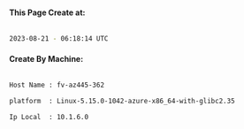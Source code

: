 
   
#### This Page Create at:

```bash

2023-08-21 - 06:18:14 UTC

```

#### Create By Machine:

```bash

Host Name : fv-az445-362

platform  : Linux-5.15.0-1042-azure-x86_64-with-glibc2.35

Ip Local  : 10.1.6.0

```

